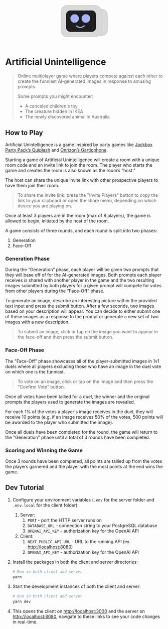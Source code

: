 <div align="center" style="padding-bottom:20px">
  <a href="https://artificial-unintelligence.vercel.app/">
    <img src="./client/src/images/friend.svg" width="150" height="auto" alt="Friend from Artificial Unintelligence"/>
  </a>
</div>

<!-- ![Friend from Artificial Unintelligence!](./client/src/images/friend.svg "Friend from Artificial Unintelligence") -->

# Artificial Unintelligence

> Online multiplayer game where players compete against each other to create the funniest AI-generated images in response to amusing prompts.
>
> Some prompts you might encounter:
>
> - A canceled children's toy
> - The creature hidden in IKEA
> - The newly discovered animal in Australia

## How to Play

Artificial Unintelligence is a game inspired by party games like [Jackbox Party Pack’s Quiplash](https://www.jackboxgames.com/quiplash/) and [Onrizon’s Garticphone](https://garticphone.com/).

Starting a game of Artificial Unintelligence will create a room with a unique room code and an invite link to join the room. The player who starts the game and creates the room is also known as the room’s “host.”

The host can share the unique invite link with other prospective players to have them join their room.

> To share the invite link: press the "Invite Players" button to copy the link to your clipboard or open the share menu, depending on which device you are playing on.

Once at least 3 players are in the room (max of 8 players), the game is allowed to begin, initiated by the host of the room.

A game consists of three rounds, and each round is split into two phases:

1. Generation
2. Face-Off

### Generation Phase

During the “Generation” phase, each player will be given two prompts that they will base off of for the AI-generated images. Both prompts each player receives is shared with another player in the game and the two resulting images submitted by both players for a given prompt will compete for votes from other players during the “Face-Off” phase.

To generate an image, describe an interesting picture within the provided text input and press the submit button. After a few seconds, two images based on your description will appear. You can decide to either submit one of these images as a response to the prompt or generate a new set of two images with a new description.

> To submit an image, click or tap on the image you want to appear in the face-off and then press the submit button.

### Face-Off Phase

The "Face-Off" phase showcases all of the player-submitted images in 1v1 duels where all players excluding those who have an image in the duel vote on which one is the funniest.

> To vote on an image, click or tap on the image and then press the "Confirm Vote" button.

Once all votes have been tallied for a duel, the winner and the original prompts the players used to generate the images are revealed.

For each 1% of the votes a player's image receives in the duel, they will receive 10 points (e.g. if an image receives 50% of the votes, 500 points will be awarded to the player who submitted the image).

Once all duels have been completed for the round, the game will return to the "Generation" phase until a total of 3 rounds have been completed.

### Scoring and Winning the Game

Once 3 rounds have been completed, all points are tallied up from the votes the players garnered and the player with the most points at the end wins the game.

## Dev Tutorial

1. Configure your environment variables (`.env` for the server folder and `.env.local` for the client folder):

   1. Server:
      1. `PORT` - port the HTTP server runs on
      2. `DATABASE_URL` - connection string to your PostgreSQL database
      3. `OPENAI_API_KEY` - authorization key for the OpenAI API
   1. Client:
      1. `NEXT_PUBLIC_API_URL` - URL to the running API (ex. <http://localhost:8080>)
      2. `OPENAI_API_KEY` - authorization key for the OpenAI API

2. Install the packages in both the client and server directories:

   ```bash
   # Run in both client and server
   yarn
   ```

3. Start the development instances of both the client and server:

   ```bash
   # Run in both client and server
   yarn dev
   ```

4. This opens the client on <http://localhost:3000> and the server on <http://localhost:8080>, navigate to these links to see your code changes in real-time.
